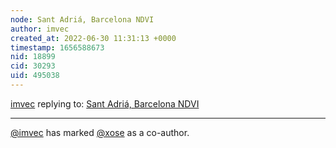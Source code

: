 ```yaml
---
node: Sant Adriá, Barcelona NDVI
author: imvec
created_at: 2022-06-30 11:31:13 +0000
timestamp: 1656588673
nid: 18899
cid: 30293
uid: 495038
---
```




[imvec](../profile/imvec) replying to: [Sant Adriá, Barcelona NDVI](../notes/imvec/03-29-2019/sant-adria-barcelona-ndvi)

----
 [@imvec](/profile/imvec) has marked [@xose](/profile/xose) as a co-author. 